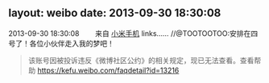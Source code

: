 layout: weibo
date: 2013-09-30 18:30:08
---
<meta name="referrer" content="no-referrer" />

2013-09-30 18:30:08  &nbsp;&nbsp;&nbsp;&nbsp;&nbsp;&nbsp; 来自 <a href="http://app.weibo.com/t/feed/22zMnn" rel="nofollow">小米手机</a>
links…… //@TOOTOOTOO:安排在四号了！各位小伙伴走入我的梦吧！
>  该账号因被投诉违反《微博社区公约》的相关规定，现已无法查看。查看帮助 https://kefu.weibo.com/faqdetail?id=13216
